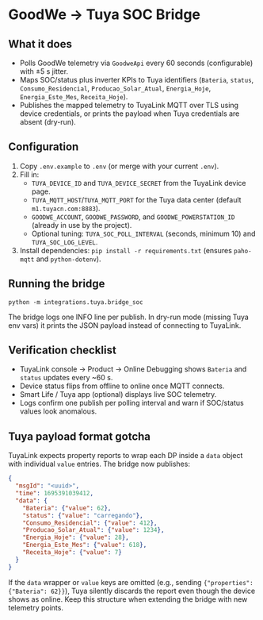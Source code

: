 # GoodWe → Tuya SOC Bridge



## What it does
- Polls GoodWe telemetry via `GoodweApi` every 60 seconds (configurable) with ±5 s jitter.
- Maps SOC/status plus inverter KPIs to Tuya identifiers (`Bateria`, `status`, `Consumo_Residencial`, `Producao_Solar_Atual`, `Energia_Hoje`, `Energia_Este_Mes`, `Receita_Hoje`).
- Publishes the mapped telemetry to TuyaLink MQTT over TLS using device credentials, or prints the payload when Tuya credentials are absent (dry-run).

## Configuration
1. Copy `.env.example` to `.env` (or merge with your current `.env`).
2. Fill in:
   - `TUYA_DEVICE_ID` and `TUYA_DEVICE_SECRET` from the TuyaLink device page.
   - `TUYA_MQTT_HOST`/`TUYA_MQTT_PORT` for the Tuya data center (default `m1.tuyacn.com:8883`).
   - `GOODWE_ACCOUNT`, `GOODWE_PASSWORD`, and `GOODWE_POWERSTATION_ID` (already in use by the project).
   - Optional tuning: `TUYA_SOC_POLL_INTERVAL` (seconds, minimum 10) and `TUYA_SOC_LOG_LEVEL`.
3. Install dependencies: `pip install -r requirements.txt` (ensures `paho-mqtt` and `python-dotenv`).

## Running the bridge
```shell
python -m integrations.tuya.bridge_soc
```

The bridge logs one INFO line per publish. In dry-run mode (missing Tuya env vars) it prints the JSON payload instead of connecting to TuyaLink.

## Verification checklist
- TuyaLink console → Product → Online Debugging shows `Bateria` and `status` updates every ~60 s.
- Device status flips from offline to online once MQTT connects.
- Smart Life / Tuya app (optional) displays live SOC telemetry.
- Logs confirm one publish per polling interval and warn if SOC/status values look anomalous.

## Tuya payload format gotcha
TuyaLink expects property reports to wrap each DP inside a `data` object with individual `value` entries. The bridge now publishes:

```json
{
  "msgId": "<uuid>",
  "time": 1695391039412,
  "data": {
    "Bateria": {"value": 62},
    "status": {"value": "carregando"},
    "Consumo_Residencial": {"value": 412},
    "Producao_Solar_Atual": {"value": 1234},
    "Energia_Hoje": {"value": 28},
    "Energia_Este_Mes": {"value": 618},
    "Receita_Hoje": {"value": 7}
  }
}
```

If the `data` wrapper or `value` keys are omitted (e.g., sending `{"properties": {"Bateria": 62}}`), Tuya silently discards the report even though the device shows as online. Keep this structure when extending the bridge with new telemetry points.
